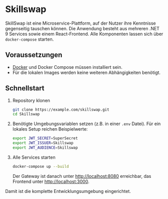 # Skillswap

SkillSwap ist eine Microservice-Plattform, auf der Nutzer ihre Kenntnisse
gegenseitig tauschen können. Die Anwendung besteht aus mehreren .NET 9
Services sowie einem React-Frontend. Alle Komponenten lassen sich über
`docker-compose` starten.

## Voraussetzungen

- [Docker](https://www.docker.com/) und Docker Compose müssen installiert sein.
- Für die lokalen Images werden keine weiteren Abhängigkeiten benötigt.

## Schnellstart

1. Repository klonen

   ```bash
   git clone https://example.com/skillswap.git
   cd Skillswap
   ```

2. Benötigte Umgebungsvariablen setzen (z.B. in einer `.env` Datei). Für ein
   lokales Setup reichen Beispielwerte:

   ```bash
   export JWT_SECRET=SuperSecret
   export JWT_ISSUER=Skillswap
   export JWT_AUDIENCE=Skillswap
   ```

3. Alle Services starten

   ```bash
   docker-compose up --build
   ```

   Der Gateway ist danach unter [http://localhost:8080](http://localhost:8080)
   erreichbar, das Frontend unter [http://localhost:3000](http://localhost:3000).

Damit ist die komplette Entwicklungsumgebung eingerichtet.
